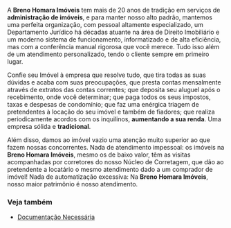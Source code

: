 A **Breno Homara Imóveis** tem mais de 20 anos de tradição em serviços
de **administração de imóveis**, e para manter nosso alto padrão, mantemos
uma perfeita organização, com pessoal altamente especializado, um Departamento
Jurídico há décadas atuante na área de Direito Imobiliário e um moderno
sistema de funcionamento, informatizado e de alta eficiência, mas com a
conferência manual rigorosa que você merece. Tudo isso além de um atendimento
personalizado, tendo o cliente sempre em primeiro lugar.

Confie seu Imóvel à empresa que resolve tudo, que tira todas as suas dúvidas
e acaba com suas preocupações, que presta contas mensalmente através de
extratos das contas correntes; que deposita seu aluguel após o recebimento, onde
você determinar; que paga todos os seus impostos, taxas e despesas de
condomínio; que faz uma enérgica triagem de pretendentes à locação do seu imóvel
 e também de fiadores; que realiza periodicamente acordos com os inquilinos,
 **aumentando a sua renda**. Uma empresa sólida e **tradicional**.

Além disso, damos ao imóvel vazio uma atenção muito superior ao que fazem nossas
concorrentes. Nada de atendimento impessoal: os imóveis
na **Breno Homara Imóveis**, mesmo os de baixo valor, têm as visitas acompanhadas
por corretores do nosso Núcleo de Corretagem, que dão ao pretendente a locatário
o mesmo atendimento dado a um comprador de imóvel! Nada de automatização
excessiva: Na **Breno Homara Imóveis**, nosso maior patrimônio é nosso atendimento.

### Veja também

- [Documentação Necessária](/site/documentacao-necessaria)

